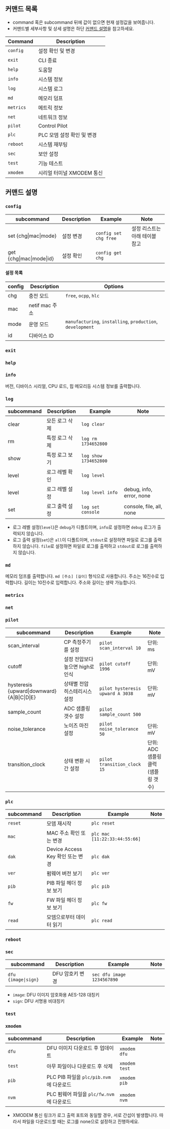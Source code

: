## 커맨드 목록
- command 혹은 subcommand 뒤에 값이 없으면 현재 설정값을 보여줍니다.
- 커맨드별 세부사항 및 상세 설명은 하단 [커맨드 설명](#커맨드-설명)을 참고하세요.

| Command   | Description                             |
| --------- | --------------------------------------- |
| `config`  | 설정 확인 및 변경                       |
| `exit`    | CLI 종료                                |
| `help`    | 도움말                                  |
| `info`    | 시스템 정보                             |
| `log`     | 시스템 로그                             |
| `md`      | 메모리 덤프                             |
| `metrics` | 메트릭 정보                             |
| `net`     | 네트워크 정보                           |
| `pilot`   | Control Pilot                           |
| `plc`     | PLC 모뎀 설정 확인 및 변경              |
| `reboot`  | 시스템 재부팅                           |
| `sec`     | 보안 설정                               |
| `test`    | 기능 테스트                             |
| `xmodem`  | 시리얼 터미널 XMODEM 통신               |

## 커맨드 설명
### `config`

| subcommand         | Description    | Example               | Note            |
| ------------------ | -------------- | --------------------- | --------------- |
| set {chg\|mac\|mode} | 설정 변경      | `config set chg free` | 설정 리스트는 아래 테이블 참고 |
| get {chg\|mac\|mode\|id} | 설정 확인      | `config get chg`      |                 |

#### 설정 목록

| config | Description    | Options               |
| ------ | -------------- | --------------------- |
| chg    | 충전 모드      | `free`, `ocpp`, `hlc` |
| mac    | netif mac 주소 |                       |
| mode   | 운영 모드      | `manufacturing`, `installing`, `production`, `development` |
| id     | 디바이스 ID    | |

### `exit`
### `help`
### `info`
버전, 디바이스 시리얼, CPU 로드, 힙 메모리등 시스템 정보를 출력합니다.

### `log`

| subcommand | Description    | Example               | Note |
| ---------- | -------------- | --------------------- | ---- |
| clear      | 모든 로그 삭제 | `log clear`           |      |
| rm         | 특정 로그 삭제 | `log rm 1734652800`   |      |
| show       | 특정 로그 보기 | `log show 1734652800` |      |
| level      | 로그 레벨 확인 | `log level`           |      |
| level      | 로그 레벨 설정 | `log level info`      | debug, info, error, none |
| set        | 로그 출력 설정 | `log set console`     | console, file, all, none |

- 로그 레벨 설정(`level`)은 `debug`가 디폴트이며, `info`로 설정하면 `debug` 로그가 출력되지 않습니다.
- 로그 출력 설정(`set`)은 `all`이 디폴트이며, `stdout`로 설정하면 파일로 로그를 출력하지 않습니다. `file`로 설정하면 파일로 로그를 출력하고 `stdout`로 로그를 출력하지 않습니다.

### `md`
메모리 덤프를 출력합니다. `md [주소] [길이]` 형식으로 사용합니다. 주소는 16진수로 입력합니다. 길이는 10진수로 입력합니다. 주소와 길이는 생략 가능합니다.

### `metrics`
### `net`

### `pilot`

| subcommand | Description                             | Example | Note |
| ---------- | --------------------------------------- | ------- | ---- |
| scan_interval | CP 측정주기를 설정 | `pilot scan_interval 10` | 단위: ms |
| cutoff | 설정 전압보다 높으면 high로 인식 | `pilot cutoff 1996` | 단위: mV |
| hysteresis {upward\|downward} {A\|B\|C\|D\|E} | 상태별 전압 히스테리시스 설정 | `pilot hysteresis upward A 3038` | 단위: mV |
| sample_count | ADC 샘플링 갯수 설정 | `pilot sample_count 500` |      |
| noise_tolerance | 노이즈 마진 설정 | `pilot noise_tolerance 50` | 단위: mV |
| transition_clock | 상태 변환 시간 설정 | `pilot transition_clock 15` | 단위: ADC 샘플링 클럭(샘플링 갯수) |

### `plc`

| subcommand | Description                      | Example     | Note |
| ---------- | -------------------------------- | ----------- | ---- |
| `reset`    | 모뎀 재시작                      | `plc reset` |      |
| `mac`      | MAC 주소 확인 또는 변경          | `plc mac [11:22:33:44:55:66]` ||
| `dak`      | Device Access Key 확인 또는 변경 | `plc dak`   |      |
| `ver`      | 펌웨어 버전 보기                 | `plc ver`   |      |
| `pib`      | PIB 파일 헤더 정보 보기          | `plc pib`   |      |
| `fw`       | FW 파일 헤더 정보 보기           | `plc fw`    |      |
| `read`     | 모뎀으로부터 데이터 읽기         | `plc read`  |      |

### `reboot`
### `sec`

| subcommand | Description                             | Example | Note |
| ---------- | --------------------------------------- | ------- | ---- |
| `dfu {image\|sign}` | DFU 암호키 변경 | `sec dfu image 1234567890` |      |

- `image`: DFU 이미지 암호화용 AES-128 대칭키
- `sign`: DFU 서명용 비대칭키

### `test`
### `xmodem`

| subcommand | Description                               | Example      | Note |
| ---------- | ----------------------------------------- | ------------ | ---- |
| `dfu`      | DFU 이미지 다운로드 후 업데이트           | `xmodem dfu` |      |
| `test`     | 아무 파일이나 다운로드 후 삭제            | `xmodem test`|      |
| `pib`      | PLC PIB 파일을 `plc/pib.nvm`에 다운로드   | `xmodem pib` |      |
| `nvm`      | PLC 펌웨어 파일을 `plc/fw.nvm`에 다운로드 | `xmodem nvm` |      |

- XMODEM 통신 링크가 로그 출력 포트와 동일할 경우, 서로 간섭이 발생합니다. 따라서 파일을 다운로드할 때는 로그를 none으로 설정하고 진행하세요.
